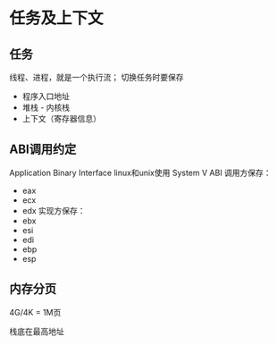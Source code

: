 # 任务及上下文

## 任务
线程、进程，就是一个执行流；
切换任务时要保存
- 程序入口地址
- 堆栈 - 内核栈
- 上下文（寄存器信息）

## ABI调用约定
Application Binary Interface
linux和unix使用 System V ABI
调用方保存：
- eax
- ecx
- edx
实现方保存：
- ebx
- esi
- edi
- ebp
- esp

## 内存分页
4G/4K = 1M页

栈底在最高地址

